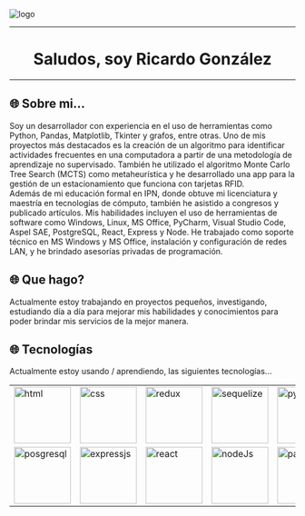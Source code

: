 ![logo](https://upload.wikimedia.org/wikipedia/commons/c/c7/Saturn_during_Equinox.jpg)

<hr>


<h1 align="center">Saludos, soy Ricardo González</h1>

<hr>

<h2>🌐 Sobre mi...</h2>
<p
   <br>
  Soy un desarrollador con experiencia en el uso de herramientas como Python, Pandas, Matplotlib, Tkinter y grafos, entre otras. Uno de mis proyectos más destacados es la creación de un algoritmo para identificar actividades frecuentes en una computadora a partir de una metodología de aprendizaje no supervisado. También he utilizado el algoritmo Monte Carlo Tree Search (MCTS) como metaheurística y he desarrollado una app para la gestión de un estacionamiento que funciona con tarjetas RFID.
  <br/>
  Además de mi educación formal en IPN, donde obtuve mi licenciatura y maestría en tecnologías de cómputo, también he asistido a congresos y publicado artículos. Mis habilidades incluyen el uso de herramientas de software como Windows, Linux, MS Office, PyCharm, Visual Studio Code, Aspel SAE, PostgreSQL, React, Express y Node. He trabajado como soporte técnico en MS Windows y MS Office, instalación y configuración de redes LAN, y he brindado asesorías privadas de programación.
</p>

<h2>🌐 Que hago? </h2>
<p>Actualmente estoy trabajando en proyectos pequeños, investigando, estudiando día a día para mejorar mis habilidades y conocimientos para poder brindar mis servicios de la mejor manera.</p>

<h2>🌐 Tecnologías </h2>
<p>Actualmente estoy usando / aprendiendo, las siguientes tecnologías...<br/></p>

<table align="center">
  
  <tr>
     <td>
    <img src="https://cdn.icon-icons.com/icons2/2107/PNG/512/file_type_html_icon_130541.png" alt="html" width="100px" height="100px"/>
  </td>
   <td>
    <img src="https://cdn.icon-icons.com/icons2/2107/PNG/512/file_type_css_icon_130661.png" alt="css" width="100px" height="100px"/>
  </td>     
      <td>
    <img src="https://cdn.icon-icons.com/icons2/2415/PNG/512/redux_original_logo_icon_146365.png" alt="redux" width="100px" height="100px"/>
  </td>   
   <td>
    <img src="https://cdn.icon-icons.com/icons2/2699/PNG/512/sequelizejs_logo_icon_170747.png" alt="sequelize" width="100px" height="100px"/>
  </td>
        
   <td>
    <img src="https://cdn.icon-icons.com/icons2/2699/PNG/512/python_logo_icon_168886.png" alt="python" width="100px" height="100px"/>
  </td>
  </tr>
  
   
   <tr>
      <td>
    <img src="https://uxwing.com/wp-content/themes/uxwing/download/brands-and-social-media/postgresql-icon.png" alt="posgresql" width="100px" height="100px"/>
  </td>
       <td>
    <img src="https://cdn.icon-icons.com/icons2/2699/PNG/512/expressjs_logo_icon_169185.png" alt="expressjs" width="100px" height="100px"/>
  </td>
       <td>
    <img src="https://cdn.icon-icons.com/icons2/2415/PNG/512/react_original_logo_icon_146374.png" alt="react" width="100px" height="100px"/>
  </td>
      <td>
    <img src="https://cdn.icon-icons.com/icons2/2699/PNG/512/nodejs_logo_icon_169910.png" alt="nodeJs" width="100px" height="100px"/>
  </td>
       <td>
    <img src="https://cdn.icon-icons.com/icons2/3914/PNG/512/pandas_logo_icon_248897.png" alt="pandas" width="100px" height="100px"/>
  </td>
  
  
  </tr>
  
</table>



<!--EMOJIS QUE QUIZAS PUEDA LLEGAR A UTILIZAR 💠❌🎶🔴🟠🟡🟢🔵🟣⚫⚪🟤🔸🔹🔷🔲🔳🇦🇷🏕️⛺🎮🎸🐶🐎🦁😎🤩🥳😂😃👾🤖🙌🤝-->
